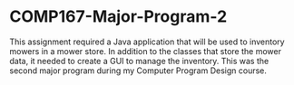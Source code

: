 # COMP167-Major-Program-2

This assignment required a Java application that will be used to inventory mowers in a mower store. In addition to the classes that store the mower data, it needed to create a GUI to manage the inventory. This was the second major program during my Computer Program Design course.
